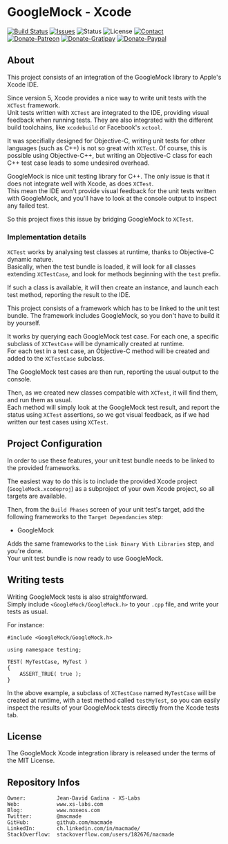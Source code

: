 GoogleMock - Xcode
==================

[![Build Status](https://img.shields.io/travis/macmade/gmock-xcode.svg?branch=master&style=flat)](https://travis-ci.org/macmade/gmock-xcode)
[![Issues](http://img.shields.io/github/issues/macmade/gmock-xcode.svg?style=flat)](https://github.com/macmade/gmock-xcode/issues)
![Status](https://img.shields.io/badge/status-active-brightgreen.svg?style=flat)
![License](https://img.shields.io/badge/license-boost-brightgreen.svg?style=flat)
[![Contact](https://img.shields.io/badge/contact-@macmade-blue.svg?style=flat)](https://twitter.com/macmade)  
[![Donate-Patreon](https://img.shields.io/badge/donate-patreon-yellow.svg?style=flat)](https://patreon.com/macmade)
[![Donate-Gratipay](https://img.shields.io/badge/donate-gratipay-yellow.svg?style=flat)](https://www.gratipay.com/macmade)
[![Donate-Paypal](https://img.shields.io/badge/donate-paypal-yellow.svg?style=flat)](https://paypal.me/xslabs)

About
-----

This project consists of an integration of the GoogleMock library to Apple's Xcode IDE.

Since version 5, Xcode provides a nice way to write unit tests with the `XCTest` framework.  
Unit tests written with `XCTest` are integrated to the IDE, providing visual feedback when running tests. They are also integrated with the different build toolchains, like `xcodebuild` or Facebook's `xctool`.

It was specifially designed for Objective-C, writing unit tests for other languages (such as C++) is not so great with `XCTest`. 
Of course, this is possible using Objective-C++, but writing an Objective-C class for each C++ test case leads to some undesired overhead.

GoogleMock is nice unit testing library for C++. The only issue is that it does not integrate well with Xcode, as does `XCTest`.  
This mean the IDE won't provide visual feedback for the unit tests written with GoogleMock, and you'll have to look at the console output to inspect any failed test.

So this project fixes this issue by bridging GoogleMock to `XCTest`.

### Implementation details

`XCTest` works by analysing test classes at runtime, thanks to Objective-C dynamic nature.  
Basically, when the test bundle is loaded, it will look for all classes extending `XCTestCase`, and look for methods beginning with the `test` prefix.

If such a class is available, it will then create an instance, and launch each test method, reporting the result to the IDE.

This project consists of a framework which has to be linked to the unit test bundle. The framework includes GoogleMock, so you don't have to build it by yourself.

It works by querying each GoogleMock test case. For each one, a specific subclass of `XCTestCase` will be dynamically created at runtime.  
For each test in a test case, an Objective-C method will be created and added to the `XCTestCase` subclass.

The GoogleMock test cases are then run, reporting the usual output to the console.

Then, as we created new classes compatible with `XCTest`, it will find them, and run them as usual.  
Each method will simply look at the GoogleMock test result, and report the status using `XCTest` assertions, so we got visual feedback, as if we had written our test cases using `XCTest`.


Project Configuration
---------------------

In order to use these features, your unit test bundle needs to be linked to the provided frameworks.

The easiest way to do this is to include the provided Xcode project (`GoogleMock.xcodeproj`) as a subproject of your own Xcode project, so all targets are available.

Then, from the `Build Phases` screen of your unit test's target, add the following frameworks to the `Target Dependancies` step:

 * GoogleMock

Adds the same frameworks to the `Link Binary With Libraries` step, and you're done.  
Your unit test bundle is now ready to use GoogleMock.


Writing tests
-------------

Writing GoogleMock tests is also straightforward.  
Simply include `<GoogleMock/GoogleMock.h>` to your `.cpp` file, and write your tests as usual.

For instance:

    #include <GoogleMock/GoogleMock.h>
    
    using namespace testing;
    
    TEST( MyTestCase, MyTest )
    {
        ASSERT_TRUE( true );
    }

In the above example, a subclass of `XCTestCase` named `MyTestCase` will be created at runtime, with a test method called `testMyTest`, so you can easily inspect the results of your GoogleMock tests directly from the Xcode tests tab.

License
-------

The GoogleMock Xcode integration library is released under the terms of the MIT License.

Repository Infos
----------------

    Owner:			Jean-David Gadina - XS-Labs
    Web:			www.xs-labs.com
    Blog:			www.noxeos.com
    Twitter:		@macmade
    GitHub:			github.com/macmade
    LinkedIn:		ch.linkedin.com/in/macmade/
    StackOverflow:	stackoverflow.com/users/182676/macmade
